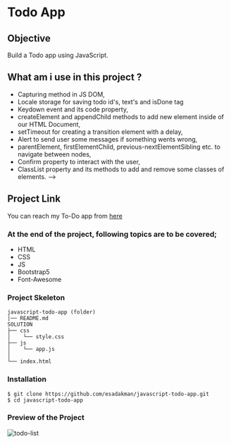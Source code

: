 # Todo App 
## Objective

Build a Todo app using JavaScript.
 
## What am i use in this project ?

- Capturing method in JS DOM,
- Locale storage for saving todo id's, text's and isDone tag
- Keydown event and its code property,
- createElement and appendChild methods to add new element inside of our HTML Document,
- setTimeout for creating a transition element with a delay,
- Alert to send user some messages if something wents wrong,
- parentElement, firstElementChild, previous-nextElementSibling etc. to navigate between nodes,
- Confirm property to interact with the user,
- ClassList property and its methods to add and remove some classes of elements. -->

## Project Link

You can reach my To-Do app from [here](https://esadakman.github.io/javascript-todo-app/)

### At the end of the project, following topics are to be covered;
- HTML
- CSS
- JS
- Bootstrap5
- Font-Awesome

### Project Skeleton

```
javascript-todo-app (folder)
|── README.md
SOLUTION 
├── css
│    └── style.css
├── js
│    └── app.js  
│     
└── index.html
```

### Installation

```
$ git clone https://github.com/esadakman/javascript-todo-app.git
$ cd javascript-todo-app
```

### Preview of the Project

![todo-list](https://user-images.githubusercontent.com/98649983/171985802-28ac3d56-d77f-482e-9c48-a9e422c37b95.gif)
 
 
